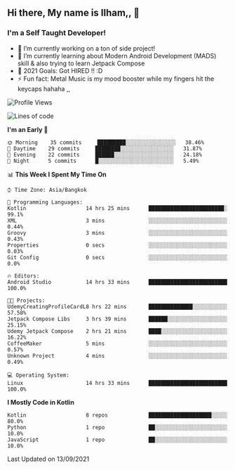 ## Hi there, My name is Ilham,, 👋


### I'm a Self Taught Developer!
- 🔭 I’m currently working on a ton of side project!
- 🌱 I’m currently learning about Modern Android Development (MADS) skill & also trying to learn Jetpack Compose
- 🥅 2021 Goals: Got HIRED !! :D
- ⚡ Fun fact: Metal Music is my mood booster while my fingers hit the keycaps hahaha  ,,



<!--START_SECTION:waka-->
![Profile Views](http://img.shields.io/badge/Profile%20Views-5-blue)

![Lines of code](https://img.shields.io/badge/From%20Hello%20World%20I%27ve%20Written-379110%20lines%20of%20code-blue)

**I'm an Early 🐤** 

```text
🌞 Morning    35 commits     █████████░░░░░░░░░░░░░░░░   38.46% 
🌆 Daytime    29 commits     ████████░░░░░░░░░░░░░░░░░   31.87% 
🌃 Evening    22 commits     ██████░░░░░░░░░░░░░░░░░░░   24.18% 
🌙 Night      5 commits      █░░░░░░░░░░░░░░░░░░░░░░░░   5.49%

```


📊 **This Week I Spent My Time On** 

```text
⌚︎ Time Zone: Asia/Bangkok

💬 Programming Languages: 
Kotlin                   14 hrs 25 mins      ████████████████████████░   99.1% 
XML                      3 mins              ░░░░░░░░░░░░░░░░░░░░░░░░░   0.44% 
Groovy                   3 mins              ░░░░░░░░░░░░░░░░░░░░░░░░░   0.43% 
Properties               0 secs              ░░░░░░░░░░░░░░░░░░░░░░░░░   0.03% 
Git Config               0 secs              ░░░░░░░░░░░░░░░░░░░░░░░░░   0.0%

🔥 Editors: 
Android Studio           14 hrs 33 mins      █████████████████████████   100.0%

🐱‍💻 Projects: 
UdemyCreatingProfileCardL8 hrs 22 mins       ██████████████░░░░░░░░░░░   57.58% 
Jetpack Compose Libs     3 hrs 39 mins       ██████░░░░░░░░░░░░░░░░░░░   25.15% 
Udemy Jetpack Compose    2 hrs 21 mins       ████░░░░░░░░░░░░░░░░░░░░░   16.22% 
CoffeeMaker              5 mins              ░░░░░░░░░░░░░░░░░░░░░░░░░   0.57% 
Unknown Project          4 mins              ░░░░░░░░░░░░░░░░░░░░░░░░░   0.49%

💻 Operating System: 
Linux                    14 hrs 33 mins      █████████████████████████   100.0%

```

**I Mostly Code in Kotlin** 

```text
Kotlin                   8 repos             ████████████████████░░░░░   80.0% 
Python                   1 repo              ██░░░░░░░░░░░░░░░░░░░░░░░   10.0% 
JavaScript               1 repo              ██░░░░░░░░░░░░░░░░░░░░░░░   10.0%

```



 Last Updated on 13/09/2021
<!--END_SECTION:waka-->
